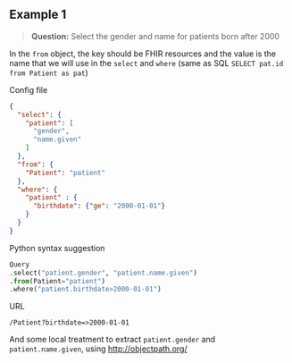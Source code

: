 ## Example 1

> **Question:** Select the gender and name for patients born after 2000

In the `from` object, the key should be FHIR resources and the value is the name that we will use in the `select` and `where` (same as SQL `SELECT pat.id from Patient as pat`)

Config file
```json
{
  "select": {
    "patient": [
      "gender",
      "name.given"
    ]
  },
  "from": {
    "Patient": "patient"
  },
  "where": {
    "patient" : {
      "birthdate": {"ge": "2000-01-01"}
    }
  }
}
```

Python syntax suggestion
```python
Query
.select("patient.gender", "patient.name.given")
.from(Patient="patient")
.where("patient.birthdate>2000-01-01")
```

URL
```
/Patient?birthdate=>2000-01-01
```
And some local treatment to extract `patient.gender` and `patient.name.given`, using http://objectpath.org/

